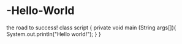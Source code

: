 # -Hello-World
the road to success!
class script {
  private void main (String args[]){
    System.out.println("Hello world!");
  }
}


